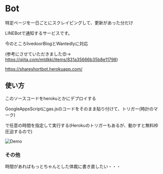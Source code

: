 # Bot

特定ページを一日ごとにスクレイピングして、更新があった分だけ

LINEBotで通知するサービスです。

今のところlivedoorBlogとWantedlyに対応

(参考にさせていただきました😍→　https://qiita.com/mtdkki/items/831a35666b35b8e11798)


https://shareshortbot.herokuapp.com/ 


## 使い方

このソースコードをherokuとかにデプロイする

GoogleAppsScriptにgas.jsのコードをそのまま貼り付けて、トリガー(時計のマーク)

で任意の時間を指定して実行する(Herokuのトリガーもあるが、動かすと無料枠圧迫するので)

![Demo](https://user-images.githubusercontent.com/34805754/42837630-96ea96a8-8a39-11e8-93a9-d6a3088e503d.png)

### その他

時間があればもっとちゃんとした体裁に書き直したい・・・